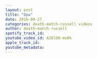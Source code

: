 ```yaml
---
layout: post
title: "Opw"
date: 2016-09-27
categories: death-match-russell videos
author: death-match-russell
spotify_track_id: 
youtube_video_id: AJ6lO0-mu0k
apple_track_id: 
youtube_metadata: 
---
```

